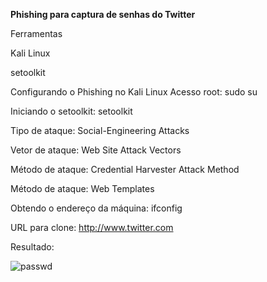 **Phishing para captura de senhas do Twitter**

Ferramentas

Kali Linux

setoolkit

Configurando o Phishing no Kali Linux
Acesso root: sudo su

Iniciando o setoolkit: setoolkit

Tipo de ataque: Social-Engineering Attacks

Vetor de ataque: Web Site Attack Vectors

Método de ataque: Credential Harvester Attack Method 

Método de ataque: Web Templates 

Obtendo o endereço da máquina: ifconfig

URL para clone: http://www.twitter.com

Resultado:

![passwd](https://github.com/user-attachments/assets/a00f0710-d4a1-476f-8d90-d38b38588da0)
